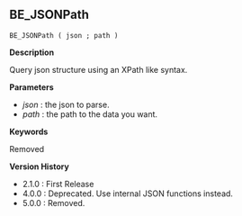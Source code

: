 ## BE_JSONPath

    BE_JSONPath ( json ; path )

**Description**  

Query json structure using an XPath like syntax. 

**Parameters**

* *json* : the json to parse.
* *path* : the path to the data you want.

**Keywords**  

Removed

**Version History**

* 2.1.0 : First Release
* 4.0.0 : Deprecated. Use internal JSON functions instead.
* 5.0.0 : Removed.
